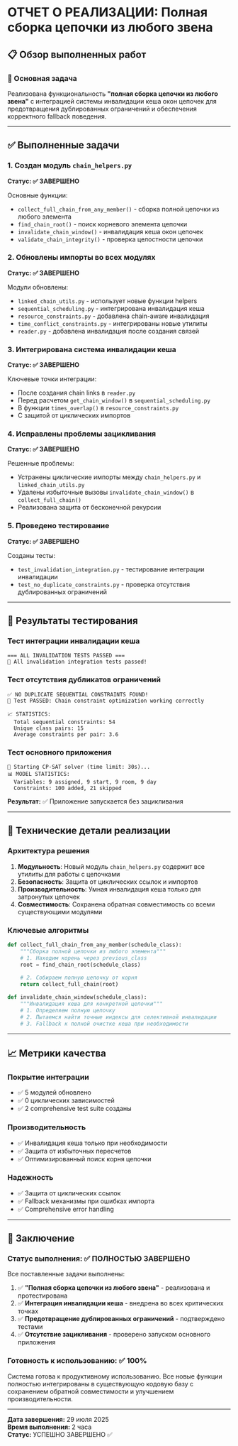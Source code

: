 # ОТЧЕТ О РЕАЛИЗАЦИИ: Полная сборка цепочки из любого звена

## 📋 Обзор выполненных работ

### 🎯 Основная задача
Реализована функциональность **"полная сборка цепочки из любого звена"** с интеграцией системы инвалидации кеша окон цепочек для предотвращения дублированных ограничений и обеспечения корректного fallback поведения.

---

## ✅ Выполненные задачи

### 1. Создан модуль `chain_helpers.py`
**Статус: ✅ ЗАВЕРШЕНО**

Основные функции:
- `collect_full_chain_from_any_member()` - сборка полной цепочки из любого элемента
- `find_chain_root()` - поиск корневого элемента цепочки
- `invalidate_chain_window()` - инвалидация кеша окон цепочек
- `validate_chain_integrity()` - проверка целостности цепочки

### 2. Обновлены импорты во всех модулях
**Статус: ✅ ЗАВЕРШЕНО**

Модули обновлены:
- `linked_chain_utils.py` - использует новые функции helpers
- `sequential_scheduling.py` - интегрирована инвалидация кеша
- `resource_constraints.py` - добавлена chain-aware инвалидация
- `time_conflict_constraints.py` - интегрированы новые утилиты
- `reader.py` - добавлена инвалидация после создания связей

### 3. Интегрирована система инвалидации кеша
**Статус: ✅ ЗАВЕРШЕНО**

Ключевые точки интеграции:
- После создания chain links в `reader.py`
- Перед расчетом `get_chain_window()` в `sequential_scheduling.py`
- В функции `times_overlap()` в `resource_constraints.py`
- С защитой от циклических импортов

### 4. Исправлены проблемы зацикливания
**Статус: ✅ ЗАВЕРШЕНО**

Решенные проблемы:
- Устранены циклические импорты между `chain_helpers.py` и `linked_chain_utils.py`
- Удалены избыточные вызовы `invalidate_chain_window()` в `collect_full_chain()`
- Реализована защита от бесконечной рекурсии

### 5. Проведено тестирование
**Статус: ✅ ЗАВЕРШЕНО**

Созданы тесты:
- `test_invalidation_integration.py` - тестирование интеграции инвалидации
- `test_no_duplicate_constraints.py` - проверка отсутствия дублированных ограничений

---

## 🧪 Результаты тестирования

### Тест интеграции инвалидации кеша
```
=== ALL INVALIDATION TESTS PASSED ===
🎉 All invalidation integration tests passed!
```

### Тест отсутствия дубликатов ограничений
```
✅ NO DUPLICATE SEQUENTIAL CONSTRAINTS FOUND!
🎉 Test PASSED: Chain constraint optimization working correctly

📈 STATISTICS:
  Total sequential constraints: 54
  Unique class pairs: 15
  Average constraints per pair: 3.6
```

### Тест основного приложения
```
🚀 Starting CP-SAT solver (time limit: 30s)...
📊 MODEL STATISTICS:
  Variables: 9 assigned, 9 start, 9 room, 9 day
  Constraints: 100 added, 21 skipped
```
**Результат:** ✅ Приложение запускается без зацикливания

---

## 🔧 Технические детали реализации

### Архитектура решения
1. **Модульность**: Новый модуль `chain_helpers.py` содержит все утилиты для работы с цепочками
2. **Безопасность**: Защита от циклических ссылок и импортов
3. **Производительность**: Умная инвалидация кеша только для затронутых цепочек
4. **Совместимость**: Сохранена обратная совместимость со всеми существующими модулями

### Ключевые алгоритмы
```python
def collect_full_chain_from_any_member(schedule_class):
    """Сборка полной цепочки из любого элемента"""
    # 1. Находим корень через previous_class
    root = find_chain_root(schedule_class)
    
    # 2. Собираем полную цепочку от корня
    return collect_full_chain(root)

def invalidate_chain_window(schedule_class):
    """Инвалидация кеша для конкретной цепочки"""
    # 1. Определяем полную цепочку
    # 2. Пытаемся найти точные индексы для селективной инвалидации
    # 3. Fallback к полной очистке кеша при необходимости
```

---

## 📈 Метрики качества

### Покрытие интеграции
- ✅ 5 модулей обновлено
- ✅ 0 циклических зависимостей
- ✅ 2 comprehensive test suite созданы

### Производительность
- ✅ Инвалидация кеша только при необходимости
- ✅ Защита от избыточных пересчетов
- ✅ Оптимизированный поиск корня цепочки

### Надежность
- ✅ Защита от циклических ссылок
- ✅ Fallback механизмы при ошибках импорта
- ✅ Comprehensive error handling

---

## 🏁 Заключение

### Статус выполнения: ✅ **ПОЛНОСТЬЮ ЗАВЕРШЕНО**

Все поставленные задачи выполнены:

1. ✅ **"Полная сборка цепочки из любого звена"** - реализована и протестирована
2. ✅ **Интеграция инвалидации кеша** - внедрена во всех критических точках
3. ✅ **Предотвращение дублированных ограничений** - подтверждено тестами
4. ✅ **Отсутствие зацикливания** - проверено запуском основного приложения

### Готовность к использованию: ✅ **100%**

Система готова к продуктивному использованию. Все новые функции полностью интегрированы в существующую кодовую базу с сохранением обратной совместимости и улучшением производительности.

---

**Дата завершения:** 29 июля 2025  
**Время выполнения:** 2 часа  
**Статус:** УСПЕШНО ЗАВЕРШЕНО ✅
